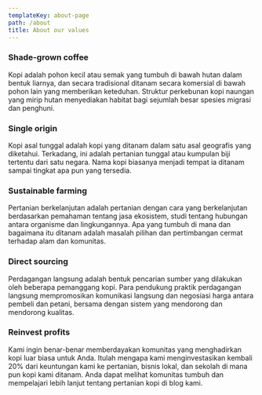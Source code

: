 ```yaml
---
templateKey: about-page
path: /about
title: About our values
---
```

### Shade-grown coffee

Kopi adalah pohon kecil atau semak yang tumbuh di bawah hutan dalam bentuk liarnya, dan secara tradisional ditanam secara komersial di bawah pohon lain yang memberikan keteduhan. Struktur perkebunan kopi naungan yang mirip hutan menyediakan habitat bagi sejumlah besar spesies migrasi dan penghuni.

### Single origin

Kopi asal tunggal adalah kopi yang ditanam dalam satu asal geografis yang diketahui. Terkadang, ini adalah pertanian tunggal atau kumpulan biji tertentu dari satu negara. Nama kopi biasanya menjadi tempat ia ditanam sampai tingkat apa pun yang tersedia.

### Sustainable farming

Pertanian berkelanjutan adalah pertanian dengan cara yang berkelanjutan berdasarkan pemahaman tentang jasa ekosistem, studi tentang hubungan antara organisme dan lingkungannya. Apa yang tumbuh di mana dan bagaimana itu ditanam adalah masalah pilihan dan pertimbangan cermat terhadap alam dan komunitas.

### Direct sourcing

Perdagangan langsung adalah bentuk pencarian sumber yang dilakukan oleh beberapa pemanggang kopi. Para pendukung praktik perdagangan langsung mempromosikan komunikasi langsung dan negosiasi harga antara pembeli dan petani, bersama dengan sistem yang mendorong dan mendorong kualitas.

### Reinvest profits

Kami ingin benar-benar memberdayakan komunitas yang menghadirkan kopi luar biasa untuk Anda. Itulah mengapa kami menginvestasikan kembali 20% dari keuntungan kami ke pertanian, bisnis lokal, dan sekolah di mana pun kopi kami ditanam. Anda dapat melihat komunitas tumbuh dan mempelajari lebih lanjut tentang pertanian kopi di blog kami.